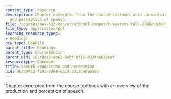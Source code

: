 ```yaml
---
content_type: resource
description: Chapter excerpted from the course textbook with an overview of the production
  and perception of speech.
file: /courses/mas-632-conversational-computer-systems-fall-2008/9b3e0415f1018de4961d20130ee95a90_shmandt_txt_ch2.pdf
file_type: application/pdf
learning_resource_types:
- Readings
ocw_type: OCWFile
parent_title: Readings
parent_type: CourseSection
parent_uid: 162f8cc3-ab62-9ebf-bf11-9334b6618eaf
resourcetype: Document
title: Speech Production and Perception
uid: 9b3e0415-f101-8de4-961d-20130ee95a90
---
```

Chapter excerpted from the course textbook with an overview of the production and perception of speech.

